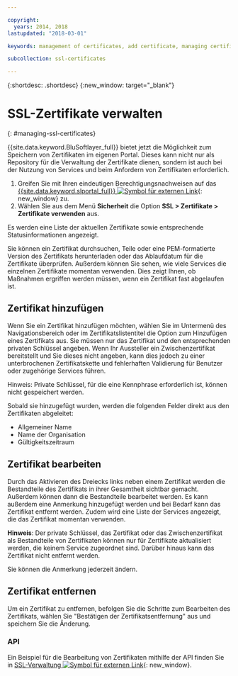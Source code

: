 ```yaml
---

copyright:
  years: 2014, 2018
lastupdated: "2018-03-01"

keywords: management of certificates, add certificate, managing certificates

subcollection: ssl-certificates

---
```


{:shortdesc: .shortdesc}
{:new_window: target="_blank"}

# SSL-Zertifikate verwalten
{: #managing-ssl-certificates}

{{site.data.keyword.BluSoftlayer_full}} bietet jetzt die Möglichkeit zum Speichern von Zertifikaten im eigenen Portal. Dieses kann nicht nur als Repository für die Verwaltung der Zertifikate dienen, sondern ist auch bei der Nutzung von Services und beim Anfordern von Zertifikaten erforderlich.

1. Greifen Sie mit Ihren eindeutigen Berechtigungsnachweisen auf das [{{site.data.keyword.slportal_full}} ![Symbol für externen Link](../../icons/launch-glyph.svg "Symbol für externen Link")](https://control.softlayer.com/){: new_window} zu.
2. Wählen Sie aus dem Menü **Sicherheit** die Option **SSL > Zertifikate > Zertifikate verwenden** aus.

Es werden eine Liste der aktuellen Zertifikate sowie entsprechende Statusinformationen angezeigt.

Sie können ein Zertifikat durchsuchen, Teile oder eine PEM-formatierte Version des Zertifikats herunterladen oder das Ablaufdatum für die Zertifikate überprüfen. Außerdem können Sie sehen, wie viele Services die einzelnen Zertifikate momentan verwenden. Dies zeigt Ihnen, ob Maßnahmen ergriffen werden müssen, wenn ein Zertifikat fast abgelaufen ist.

## Zertifikat hinzufügen

Wenn Sie ein Zertifikat hinzufügen möchten, wählen Sie im Untermenü des Navigationsbereich oder im Zertifikatslistentitel die Option zum Hinzufügen eines Zertifikats aus. Sie müssen nur das Zertifikat und den entsprechenden privaten Schlüssel angeben. Wenn Ihr Aussteller ein Zwischenzertifikat bereitstellt und Sie dieses nicht angeben, kann dies jedoch zu einer unterbrochenen Zertifikatskette und fehlerhaften Validierung für Benutzer oder zugehörige Services führen.

Hinweis: Private Schlüssel, für die eine Kennphrase erforderlich ist, können nicht gespeichert werden.

Sobald sie hinzugefügt wurden, werden die folgenden Felder direkt aus den Zertifikaten abgeleitet:

* Allgemeiner Name
* Name der Organisation
* Gültigkeitszeitraum

## Zertifikat bearbeiten

Durch das Aktivieren des Dreiecks links neben einem Zertifikat werden die Bestandteile des Zertifikats in ihrer Gesamtheit sichtbar gemacht. Außerdem können dann die Bestandteile bearbeitet werden. Es kann außerdem eine Anmerkung hinzugefügt werden und bei Bedarf kann das Zertifikat entfernt werden. Zudem wird eine Liste der Services angezeigt, die das Zertifikat momentan verwenden.

**Hinweis**: Der private Schlüssel, das Zertifikat oder das Zwischenzertifikat als Bestandteile von Zertifikaten können nur für Zertifikate aktualisiert werden, die keinem Service zugeordnet sind.  Darüber hinaus kann das Zertifikat nicht entfernt werden.

Sie können die Anmerkung jederzeit ändern.

## Zertifikat entfernen

Um ein Zertifikat zu entfernen, befolgen Sie die Schritte zum Bearbeiten des Zertifikats, wählen Sie "Bestätigen der Zertifikatsentfernung" aus und speichern Sie die Änderung.

### API

Ein Beispiel für die Bearbeitung von Zertifikaten mithilfe der API finden Sie in [SSL-Verwaltung ![Symbol für externen Link](../../icons/launch-glyph.svg "Symbol für externen Link")](http://sldn.softlayer.com/article/ssl-management){: new_window}.
